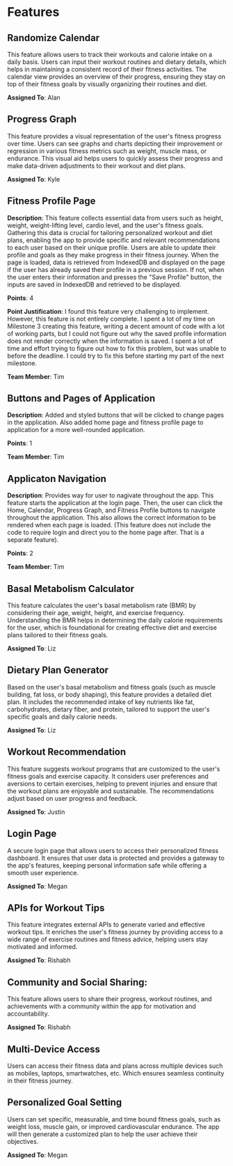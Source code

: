 
# Features

## Randomize Calendar
This feature allows users to track their workouts and calorie intake on a daily basis. Users can input their workout routines and dietary details, which helps in maintaining a consistent record of their fitness activities. The calendar view provides an overview of their progress, ensuring they stay on top of their fitness goals by visually organizing their routines and diet.

**Assigned To**: Alan

## Progress Graph
This feature provides a visual representation of the user's fitness progress over time. Users can see graphs and charts depicting their improvement or regression in various fitness metrics such as weight, muscle mass, or endurance. This visual aid helps users to quickly assess their progress and make data-driven adjustments to their workout and diet plans.

**Assigned To**: Kyle

## Fitness Profile Page 
**Description**: This feature collects essential data from users such as height, weight, weight-lifting level, cardio level, and the user's fitness goals. Gathering this data is crucial for tailoring personalized workout and diet plans, enabling the app to provide specific and relevant recommendations to each user based on their unique profile. Users are able to update their profile and goals as they make progress in their fitness journey. When the page is loaded, data is retrieved from IndexedDB and displayed on the page if the user has already saved their profile in a previous session. If not, when the user enters their information and presses the "Save Profile" button, the inputs are saved in IndexedDB and retrieved to be displayed. 

**Points**: 4

**Point Justification**: I found this feature very challenging to implement. However, this feature is not entirely complete. I spent a lot of my time on Milestone 3 creating this feature, writing a decent amount of code with a lot of working parts, but I could not figure out why the saved profile information does not render correctly when the information is saved. I spent a lot of time and effort trying to figure out how to fix this problem, but was unable to before the deadline. I could try to fix this before starting my part of the next milestone. 

**Team Member**: Tim

## Buttons and Pages of Application 
**Description**: Added and styled buttons that will be clicked to change pages in the application. Also added home page and fitness profile page to application for a more well-rounded application.

**Points**: 1

**Team Member**: Tim

## Applicaton Navigation 
**Description**: Provides way for user to nagivate throughout the app. This feature starts the application at the login page. Then, the user can click the Home, Calendar, Progress Graph, and Fitness Profile buttons to navigate throughout the application. This also allows the correct information to be rendered when each page is loaded. (This feature does not include the code to require login and direct you to the home page after. That is a separate feature). 

**Points**: 2

**Team Member**: Tim

## Basal Metabolism Calculator
This feature calculates the user's basal metabolism rate (BMR) by considering their age, weight, height, and exercise frequency. Understanding the BMR helps in determining the daily calorie requirements for the user, which is foundational for creating effective diet and exercise plans tailored to their fitness goals.

**Assigned To**: Liz

## Dietary Plan Generator
Based on the user's basal metabolism and fitness goals (such as muscle building, fat loss, or body shaping), this feature provides a detailed diet plan. It includes the recommended intake of key nutrients like fat, carbohydrates, dietary fiber, and protein, tailored to support the user's specific goals and daily calorie needs.

**Assigned To**: Liz

## Workout Recommendation
This feature suggests workout programs that are customized to the user's fitness goals and exercise capacity. It considers user preferences and aversions to certain exercises, helping to prevent injuries and ensure that the workout plans are enjoyable and sustainable. The recommendations adjust based on user progress and feedback.

**Assigned To**: Justin

## Login Page
A secure login page that allows users to access their personalized fitness dashboard. It ensures that user data is protected and provides a gateway to the app's features, keeping personal information safe while offering a smooth user experience.

**Assigned To**: Megan

## APIs for Workout Tips
This feature integrates external APIs to generate varied and effective workout tips. It enriches the user's fitness journey by providing access to a wide range of exercise routines and fitness advice, helping users stay motivated and informed.

**Assigned To**: Rishabh

## Community and Social Sharing:
This feature allows users to share their progress, workout routines, and achievements with a community within the app for motivation and accountability.

**Assigned To**: Rishabh

## Multi-Device Access
Users can access their fitness data and plans across multiple devices such as mobiles, laptops, smartwatches, etc. Which ensures seamless continuity in their fitness journey.

## Personalized Goal Setting
Users can set specific, measurable, and time bound fitness goals, such as weight loss, muscle gain, or improved cardiovascular endurance. The app will then generate a customized plan to help the user achieve their objectives.

**Assigned To**: Megan
